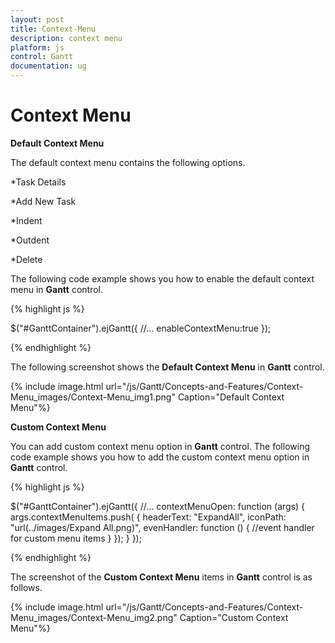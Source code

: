 ```yaml
---
layout: post
title: Context-Menu
description: context menu
platform: js
control: Gantt
documentation: ug
---
```


# Context Menu

**Default Context Menu**

The default context menu contains the following options.

*Task Details

*Add New Task

*Indent

*Outdent

*Delete

The following code example shows you how to enable the default context menu in **Gantt** control.

{% highlight js %}


$("#GanttContainer").ejGantt({
    //...
    enableContextMenu:true
});


{% endhighlight %}



The following screenshot shows the **Default Context Menu** in **Gantt** control.

{% include image.html url="/js/Gantt/Concepts-and-Features/Context-Menu_images/Context-Menu_img1.png" Caption="Default Context Menu"%}

**Custom Context Menu**

You can add custom context menu option in **Gantt** control. The following code example shows you how to add the custom context menu option in **Gantt** control.

{% highlight js %}

$("#GanttContainer").ejGantt({
    //...
    contextMenuOpen: function (args) {
        args.contextMenuItems.push(
            {
                headerText: "ExpandAll",
                iconPath: "url(../images/Expand All.png)",
                evenHandler: function () {
                    //event handler for custom menu items
                }
            });
    }
});


{% endhighlight %}



The screenshot of the **Custom Context Menu** items in **Gantt** control is as follows.

{% include image.html url="/js/Gantt/Concepts-and-Features/Context-Menu_images/Context-Menu_img2.png" Caption="Custom Context Menu"%}

